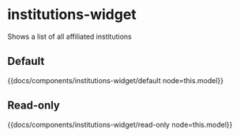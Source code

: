 # institutions-widget

Shows a list of all affiliated institutions

## Default
{{docs/components/institutions-widget/default node=this.model}}

## Read-only
{{docs/components/institutions-widget/read-only node=this.model}}

